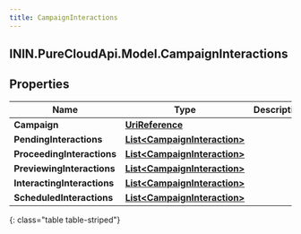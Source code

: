 ```yaml
---
title: CampaignInteractions
---
```

## ININ.PureCloudApi.Model.CampaignInteractions

## Properties

|Name | Type | Description | Notes|
|------------ | ------------- | ------------- | -------------|
| **Campaign** | [**UriReference**](UriReference.html) |  | [optional] |
| **PendingInteractions** | [**List&lt;CampaignInteraction&gt;**](CampaignInteraction.html) |  | [optional] |
| **ProceedingInteractions** | [**List&lt;CampaignInteraction&gt;**](CampaignInteraction.html) |  | [optional] |
| **PreviewingInteractions** | [**List&lt;CampaignInteraction&gt;**](CampaignInteraction.html) |  | [optional] |
| **InteractingInteractions** | [**List&lt;CampaignInteraction&gt;**](CampaignInteraction.html) |  | [optional] |
| **ScheduledInteractions** | [**List&lt;CampaignInteraction&gt;**](CampaignInteraction.html) |  | [optional] |
{: class="table table-striped"}


